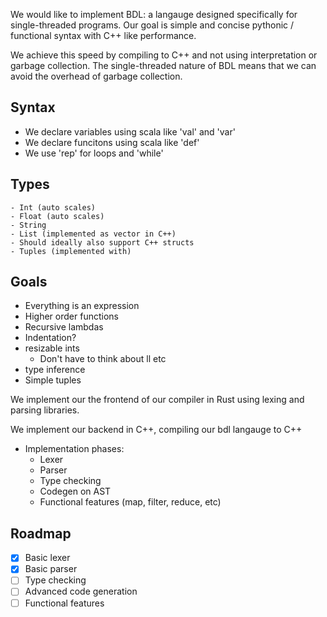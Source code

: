 We would like to implement BDL: a langauge designed specifically for single-threaded programs. Our goal is simple and concise pythonic / functional syntax with C++ like performance.

We achieve this speed by compiling to C++ and not using interpretation or garbage collection. The single-threaded nature of BDL means that we can avoid the overhead of garbage collection.

## Syntax
 - We declare variables using scala like 'val' and 'var'
 - We declare funcitons using scala like 'def'
 - We use 'rep' for loops and 'while'

## Types
    - Int (auto scales)
    - Float (auto scales)
    - String 
    - List (implemented as vector in C++)
    - Should ideally also support C++ structs
    - Tuples (implemented with)

## Goals
 - Everything is an expression
 - Higher order functions
 - Recursive lambdas
 - Indentation?
 - resizable ints
    - Don't have to think about ll etc
 - type inference
 - Simple tuples

We implement our the frontend of our compiler in Rust using lexing and parsing libraries.

We implement our backend in C++, compiling our bdl langauge to C++

- Implementation phases:
    - Lexer
    - Parser
    - Type checking
    - Codegen on AST
    - Functional features (map, filter, reduce, etc)


## Roadmap
- [x] Basic lexer
- [x] Basic parser
- [ ] Type checking
- [ ] Advanced code generation
- [ ] Functional features 